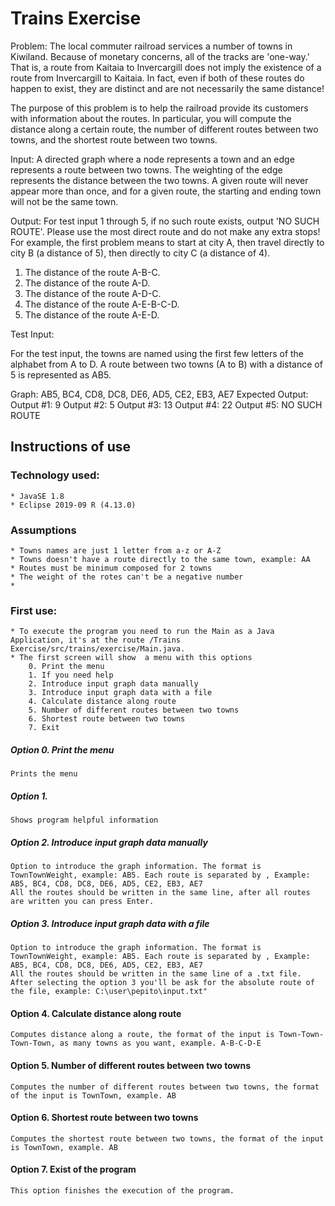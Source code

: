 # Trains Exercise

Problem: The local commuter railroad services a number of towns in Kiwiland.  Because of monetary concerns, all of the tracks are 'one-way.' That is, a route from Kaitaia to Invercargill does not imply the existence of a route from Invercargill to Kaitaia. In fact, even if both of these routes do
happen to exist, they are distinct and are not necessarily the same distance!

The purpose of this problem is to help the railroad provide its customers with information about the routes. In particular, you will compute the distance along a certain route, the number of different routes between two towns, and the shortest route between two towns.

Input: A directed graph where a node represents a town and an edge represents a route between two towns. The weighting of the edge represents the distance between the two towns. A given route will never appear more than once, and for a given route, the starting and ending
town will not be the same town.

Output: For test input 1 through 5, if no such route exists, output 'NO SUCH ROUTE'. Please use the most direct route and do not make any
extra stops! For example, the first problem means to start at city A, then travel directly to city B (a distance of 5), then directly to city C (a distance
of 4).

1. The distance of the route A-B-C.
2. The distance of the route A-D.
3. The distance of the route A-D-C.
4. The distance of the route A-E-B-C-D.
5. The distance of the route A-E-D.

Test Input:

For the test input, the towns are named using the first few letters of the alphabet from A to D. A route between two towns (A to B) with a
distance of 5 is represented as AB5.

Graph: AB5, BC4, CD8, DC8, DE6, AD5, CE2, EB3, AE7
Expected Output:
Output #1: 9
Output #2: 5
Output #3: 13
Output #4: 22
Output #5: NO SUCH ROUTE

## Instructions of use

### Technology used: 
    * JavaSE 1.8
    * Eclipse 2019-09 R (4.13.0)

### Assumptions
    * Towns names are just 1 letter from a-z or A-Z
    * Towns doesn't have a route directly to the same town, example: AA
    * Routes must be minimum composed for 2 towns
    * The weight of the rotes can't be a negative number
    * 

### First use:
    * To execute the program you need to run the Main as a Java Application, it's at the route /Trains Exercise/src/trains/exercise/Main.java.
    * The first screen will show  a menu with this options
        0. Print the menu
        1. If you need help
        2. Introduce input graph data manually
        3. Introduce input graph data with a file
        4. Calculate distance along route
        5. Number of different routes between two towns
        6. Shortest route between two towns
        7. Exit

##### Option 0. Print the menu
    Prints the menu

##### Option 1.
    Shows program helpful information

##### Option 2. Introduce input graph data manually 
    Option to introduce the graph information. The format is TownTownWeight, example: AB5. Each route is separated by , Example: AB5, BC4, CD8, DC8, DE6, AD5, CE2, EB3, AE7
    All the routes should be written in the same line, after all routes are written you can press Enter.

##### Option 3. Introduce input graph data with a file
    Option to introduce the graph information. The format is TownTownWeight, example: AB5. Each route is separated by , Example: AB5, BC4, CD8, DC8, DE6, AD5, CE2, EB3, AE7
    All the routes should be written in the same line of a .txt file. After selecting the option 3 you'll be ask for the absolute route of the file, example: C:\user\pepito\input.txt"

#### Option 4. Calculate distance along route
    Computes distance along a route, the format of the input is Town-Town-Town-Town, as many towns as you want, example. A-B-C-D-E

#### Option 5. Number of different routes between two towns
    Computes the number of different routes between two towns, the format of the input is TownTown, example. AB    

#### Option 6. Shortest route between two towns
    Computes the shortest route between two towns, the format of the input is TownTown, example. AB    

#### Option 7. Exist of the program
    This option finishes the execution of the program.